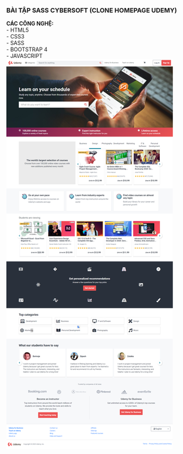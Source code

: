 <h3>BÀI TẬP SASS CYBERSOFT (CLONE HOMEPAGE UDEMY)</h3>
<strong>CÁC CÔNG NGHỆ: </strong>
<br/>- HTML5
<br/>- CSS3
<br/>- SASS
<br/>- BOOTSTRAP 4
<br/>- JAVASCRIPT
<br/>
<img src="./image.png" />